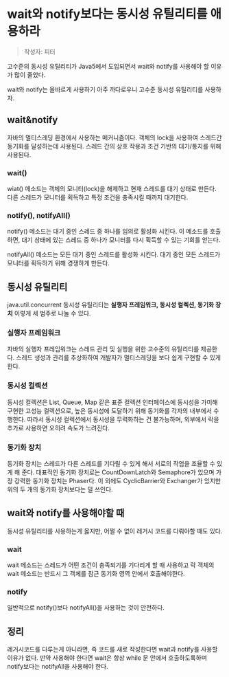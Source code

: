 # ****wait와 notify보다는 동시성 유틸리티를 애용하라****

> 작성자: 피터
>

고수준의 동시성 유틸리티가 Java5에서 도입되면서 wait와 notify를 사용해야 할 이유가 많이 줄었다.

wait와 notify는 올바르게 사용하기 아주 까다로우니 고수준 동시성 유틸리티를 사용하자.

## wait&notify

자바의 멀티스레딩 환경에서 사용하는 메커니즘이다. 객체의 lock을 사용하여 스레드간 동기화를 달성하는데 사용된다. 스레드 간의 상호 작용과 조건 기반의 대기/통지를 위해 사용된다. 

### wait()

wiat() 메소드는 객체의 모니터(lock)을 해제하고 현재 스레드를 대기 상태로 만든다. 다른 스레드가 모니터를 획득하고 특정 조건을 충족시킬 때까지 대기한다. 

### notify(), notifyAll()

notify() 메소드는 대기 중인 스레드 중 하나를 임의로 활성화 시킨다. 이 메소드를 호출하면, 대기 상태에 있는 스레드 중 하나가 모니터를 다시 획득할 수 있는 기회를 얻는다. 

notifyAll() 메소드는 모든 대기 중인 스레드를 활성화 시킨다.  대기 중인 모든 스레드가 모니터를 획득하기 위해 경쟁하게 만든다.

## 동시성 유틸리티

java.util.concurrent 동시성 유틸리티는 **실행자 프레임워크, 동시성 컬렉션, 동기화 장치** 이렇게 세 범주로 나눌 수 있다.

### **실행자 프레임워크**

자바의 실행자 프레임워크는 스레드 관리 및 실행을 위한 고수준의 유틸리티를 제공한다.  스레드 생성과 관리를 추상화하여 개발자가 멀티스레딩을 보다 쉽게 구현할 수 있게 한다.

### **동시성 컬렉션**

동시성 컬렉션은 List, Queue, Map 같은 표준 컬렉션 인터페이스에 동시성을 가미해 구현한 고성능 컬렉션으로, 높은 동시성에 도달하기 위해 동기화를 각자의 내부에서 수행한다. 따라서 동시성 컬렉션에서 동시성을 무력화하는 건 불가능하며, 외부에서 락을  추가로 사용하면 오히려 속도가 느려진다.

### **동기화 장치**

동기화 장치는 스레드가 다른 스레드를 기다릴 수 있게 해서 서로의 작업을 조율할 수 있게 해 준다. 대표적인 동기화 장치로는 CountDownLatch와 Semaphore가 있으며 가장 강력한 동기화 장치는 Phaser다. 이 외에도 CyclicBarrier와 Exchanger가 있지만 위의 두 개의 동기화 장치보다는 덜 쓰인다.

## **wait와 notify를 사용해야할 때**

동시성 유틸리티를 사용하는게 옳지만, 어쩔 수 없이 레거시 코드를 다뤄야할 때도 있다.

### wait

wait 메소드는 스레드가 어떤 조건이 충족되기를 기다리게 할 때 사용하고 락 객체의 wait 메소드는 반드시 그 객체를 잠근 동기화 영역 안에서 호출해야한다.

### notify

일반적으로 notify()보다 notifyAll()을 사용하는 것이 안전하다.

## 정리

레거시코드를 다루는게 아니라면, 즉 코드를 새로 작성한다면 wait과 notify를 사용할 이유가 없다. 만약 사용해야 한다면 wait은 항상 while 문 안에서 호출하도록하며 notify보다는 notifyAll을 사용해야 한다.
